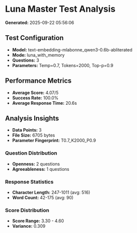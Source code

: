 # Luna Master Test Analysis

**Generated:** 2025-09-22 05:56:06

## Test Configuration
- **Model:** text-embedding-mlabonne_qwen3-0.6b-abliterated
- **Mode:** luna_with_memory
- **Questions:** 3
- **Parameters:** Temp=0.7, Tokens=2000, Top-p=0.9

## Performance Metrics
- **Average Score:** 4.07/5
- **Success Rate:** 100.0%
- **Average Response Time:** 20.6s

## Analysis Insights
- **Data Points:** 3
- **File Size:** 6705 bytes
- **Parameter Fingerprint:** T0.7_K2000_P0.9

### Question Distribution
- **Openness:** 2 questions
- **Agreeableness:** 1 questions

### Response Statistics
- **Character Length:** 247-1011 (avg: 516)
- **Word Count:** 42-175 (avg: 90)

### Score Distribution
- **Score Range:** 3.30 - 4.60
- **Variance:** 0.309
